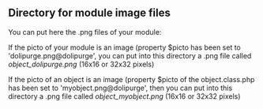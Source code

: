 
Directory for module image files
--------------------------------

You can put here the .png files of your module:


If the picto of your module is an image (property $picto has been set to 'dolipurge.png@dolipurge', you can put into this
directory a .png file called *object_dolipurge.png* (16x16 or 32x32 pixels)


If the picto of an object is an image (property $picto of the object.class.php has been set to 'myobject.png@dolipurge', then you can put into this
directory a .png file called *object_myobject.png* (16x16 or 32x32 pixels)

